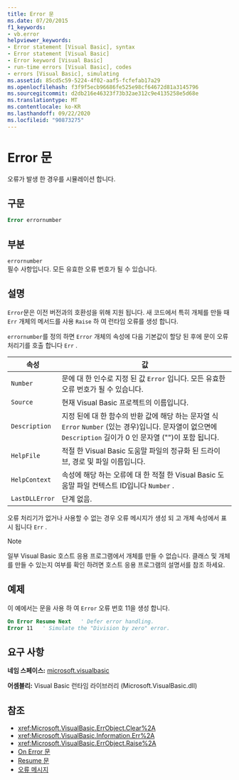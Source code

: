 ```yaml
---
title: Error 문
ms.date: 07/20/2015
f1_keywords:
- vb.error
helpviewer_keywords:
- Error statement [Visual Basic], syntax
- Error statement [Visual Basic]
- Error keyword [Visual Basic]
- run-time errors [Visual Basic], codes
- errors [Visual Basic], simulating
ms.assetid: 85cd5c59-5224-4f02-aaf5-fcfefab17a29
ms.openlocfilehash: f3f9f5ecb96686fe525e98cf64672d81a3145796
ms.sourcegitcommit: d2db216e46323f73b32ae312c9e4135258e5d68e
ms.translationtype: MT
ms.contentlocale: ko-KR
ms.lasthandoff: 09/22/2020
ms.locfileid: "90873275"
---
```

# <a name="error-statement"></a>Error 문

오류가 발생 한 경우를 시뮬레이션 합니다.  
  
## <a name="syntax"></a>구문  
  
```vb  
Error errornumber  
```  
  
## <a name="parts"></a>부분  

 `errornumber`  
 필수 사항입니다. 모든 유효한 오류 번호가 될 수 있습니다.  
  
## <a name="remarks"></a>설명  

 `Error`문은 이전 버전과의 호환성을 위해 지원 됩니다. 새 코드에서 특히 개체를 만들 때 `Err` 개체의 메서드를 사용 `Raise` 하 여 런타임 오류를 생성 합니다.  
  
 `errornumber`를 정의 하면 `Error` 개체의 속성에 다음 기본값이 할당 된 후에 문이 오류 처리기를 호출 합니다 `Err` .  
  
|속성|값|  
|--------------|-----------|  
|`Number`|문에 대 한 인수로 지정 된 값 `Error` 입니다. 모든 유효한 오류 번호가 될 수 있습니다.|  
|`Source`|현재 Visual Basic 프로젝트의 이름입니다.|  
|`Description`|지정 된에 대 한 함수의 반환 값에 해당 하는 문자열 식 `Error` `Number` (있는 경우)입니다. 문자열이 없으면에 `Description` 길이가 0 인 문자열 ("")이 포함 됩니다.|  
|`HelpFile`|적절 한 Visual Basic 도움말 파일의 정규화 된 드라이브, 경로 및 파일 이름입니다.|  
|`HelpContext`|속성에 해당 하는 오류에 대 한 적절 한 Visual Basic 도움말 파일 컨텍스트 ID입니다 `Number` .|  
|`LastDLLError`|단계 없음.|  
  
 오류 처리기가 없거나 사용할 수 없는 경우 오류 메시지가 생성 되 고 개체 속성에서 표시 됩니다 `Err` .  
  
> [!NOTE]
> 일부 Visual Basic 호스트 응용 프로그램에서 개체를 만들 수 없습니다. 클래스 및 개체를 만들 수 있는지 여부를 확인 하려면 호스트 응용 프로그램의 설명서를 참조 하세요.  
  
## <a name="example"></a>예제  

 이 예에서는 문을 사용 하 여 `Error` 오류 번호 11을 생성 합니다.  
  
```vb  
On Error Resume Next   ' Defer error handling.  
Error 11   ' Simulate the "Division by zero" error.  
```  
  
## <a name="requirements"></a>요구 사항  

 **네임 스페이스:** [microsoft.visualbasic](../runtime-library-members.md)  
  
 **어셈블리:** Visual Basic 런타임 라이브러리 (Microsoft.VisualBasic.dll)  
  
## <a name="see-also"></a>참조

- <xref:Microsoft.VisualBasic.ErrObject.Clear%2A>
- <xref:Microsoft.VisualBasic.Information.Err%2A>
- <xref:Microsoft.VisualBasic.ErrObject.Raise%2A>
- [On Error 문](on-error-statement.md)
- [Resume 문](resume-statement.md)
- [오류 메시지](../error-messages/index.md)
